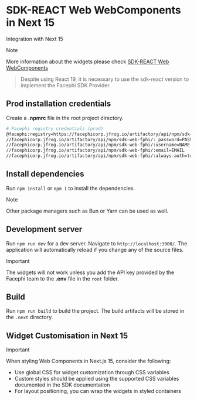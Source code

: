 # SDK-REACT Web WebComponents in Next 15

Integration with Next 15

> [!NOTE]
> More information about the widgets please check [SDK-REACT Web WebComponents](https://docs.identity-platform.io/docs/SDK_Web/React/)

> Despite using React 19, it is necessary to use the sdk-react version to implement the Facephi SDK Provider.

## Prod installation credentials

Create a **.npmrc** file in the root project directory.

  ```bash
  # Facephi registry credentials (prod)
  @facephi:registry=https://facephicorp.jfrog.io/artifactory/api/npm/sdk-web-fphi/
  //facephicorp.jfrog.io/artifactory/api/npm/sdk-web-fphi/:_password=PASSWORD
  //facephicorp.jfrog.io/artifactory/api/npm/sdk-web-fphi/:username=NAME
  //facephicorp.jfrog.io/artifactory/api/npm/sdk-web-fphi/:email=EMAIL
  //facephicorp.jfrog.io/artifactory/api/npm/sdk-web-fphi/:always-auth=true
  ```

## Install dependencies

Run `npm install` or `npm i` to install the dependencies.

> [!NOTE]
> Other package managers such as Bun or Yarn can be used as well.

## Development server

Run `npm run dev` for a dev server. Navigate to `http://localhost:3000/`. The application will automatically reload if you change any of the source files.

> [!IMPORTANT]
> The widgets will not work unless you add the API key provided by the Facephi team to the **.env** file in the `root` folder.

## Build

Run `npm run build` to build the project. The build artifacts will be stored in the `.next` directory.

## Widget Customisation in Next 15

> [!IMPORTANT]  
> When styling Web Components in Next.js 15, consider the following:
> - Use global CSS for widget customization through CSS variables
> - Custom styles should be applied using the supported CSS variables documented in the SDK documentation
> - For layout positioning, you can wrap the widgets in styled containers

